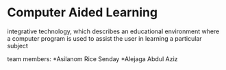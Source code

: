 # Computer Aided Learning


integrative technology, which describes an educational environment where a computer program is used to assist the user in learning a particular subject


team members:
*Asilanom Rice Senday
*Alejaga Abdul Aziz
